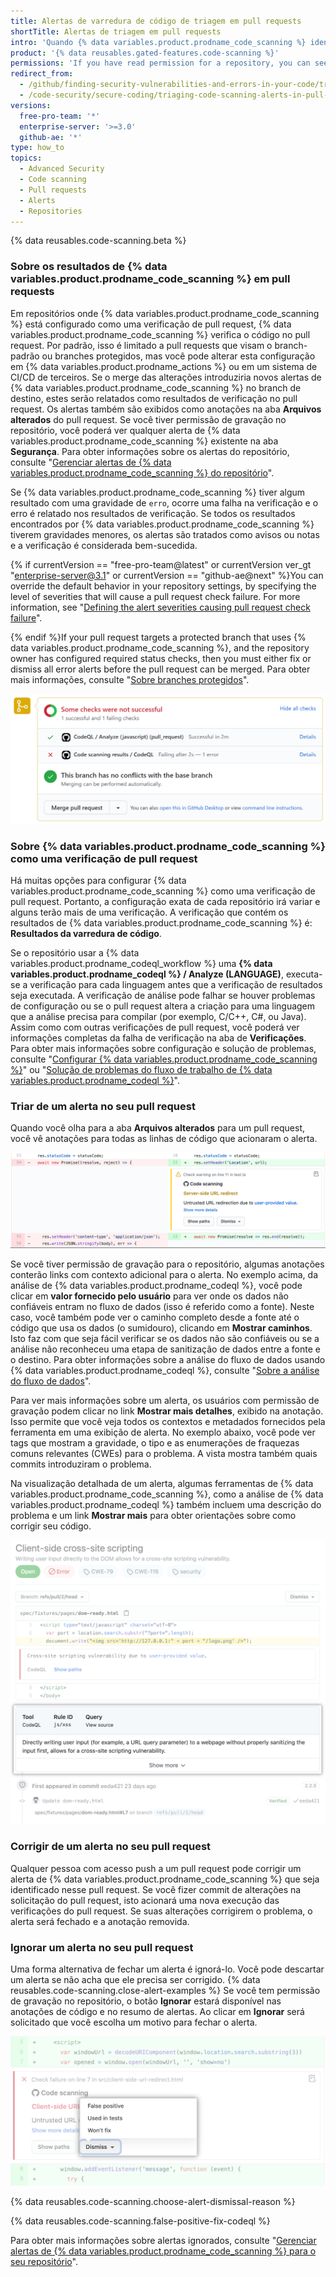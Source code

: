 ```yaml
---
title: Alertas de varredura de código de triagem em pull requests
shortTitle: Alertas de triagem em pull requests
intro: 'Quando {% data variables.product.prodname_code_scanning %} identifica um problema em um pull request, você poderá revisar o código destacado e resolver o alerta.'
product: '{% data reusables.gated-features.code-scanning %}'
permissions: 'If you have read permission for a repository, you can see annotations on pull requests. With write permission, you can see detailed information and resolve {% data variables.product.prodname_code_scanning %} alerts for that repository.'
redirect_from:
  - /github/finding-security-vulnerabilities-and-errors-in-your-code/triaging-code-scanning-alerts-in-pull-requests
  - /code-security/secure-coding/triaging-code-scanning-alerts-in-pull-requests
versions:
  free-pro-team: '*'
  enterprise-server: '>=3.0'
  github-ae: '*'
type: how_to
topics:
  - Advanced Security
  - Code scanning
  - Pull requests
  - Alerts
  - Repositories
---
```


<!--For this article in earlier GHES versions, see /content/github/finding-security-vulnerabilities-and-errors-in-your-code-->

{% data reusables.code-scanning.beta %}

### Sobre os resultados de {% data variables.product.prodname_code_scanning %} em pull requests

Em repositórios onde {% data variables.product.prodname_code_scanning %} está configurado como uma verificação de pull request, {% data variables.product.prodname_code_scanning %} verifica o código no pull request. Por padrão, isso é limitado a pull requests que visam o branch-padrão ou branches protegidos, mas você pode alterar esta configuração em {% data variables.product.prodname_actions %} ou em um sistema de CI/CD de terceiros. Se o merge das alterações introduziria novos alertas de {% data variables.product.prodname_code_scanning %} no branch de destino, estes serão relatados como resultados de verificação no pull request. Os alertas também são exibidos como anotações na aba **Arquivos alterados** do pull request. Se você tiver permissão de gravação no repositório, você poderá ver qualquer alerta de {% data variables.product.prodname_code_scanning %} existente na aba **Segurança**. Para obter informações sobre os alertas do repositório, consulte "[Gerenciar alertas de {% data variables.product.prodname_code_scanning %} do repositório](/code-security/secure-coding/managing-code-scanning-alerts-for-your-repository)".

Se {% data variables.product.prodname_code_scanning %} tiver algum resultado com uma gravidade de `erro`, ocorre uma falha na verificação e o erro é relatado nos resultados de verificação. Se todos os resultados encontrados por {% data variables.product.prodname_code_scanning %} tiverem gravidades menores, os alertas são tratados como avisos ou notas e a verificação é considerada bem-sucedida.

{% if currentVersion == "free-pro-team@latest" or currentVersion ver_gt "enterprise-server@3.1" or currentVersion == "github-ae@next" %}You can override the default behavior in your repository settings, by specifying the level of severities that will cause a pull request check failure. For more information, see "[Defining the alert severities causing pull request check failure](/code-security/secure-coding/configuring-code-scanning#defining-the-alert-severities-causing-pull-request-check-failure)".

{% endif %}If your pull request targets a protected branch that uses {% data variables.product.prodname_code_scanning %}, and the repository owner has configured required status checks, then you must either fix or dismiss all error alerts before the pull request can be merged. Para obter mais informações, consulte "[Sobre branches protegidos](/github/administering-a-repository/about-protected-branches#require-status-checks-before-merging)".

![Ocorreu uma falha na verificação de {% data variables.product.prodname_code_scanning %} em um pull request](/assets/images/help/repository/code-scanning-check-failure.png)

### Sobre {% data variables.product.prodname_code_scanning %} como uma verificação de pull request

Há muitas opções para configurar {% data variables.product.prodname_code_scanning %} como uma verificação de pull request. Portanto, a configuração exata de cada repositório irá variar e alguns terão mais de uma verificação. A verificação que contém os resultados de {% data variables.product.prodname_code_scanning %} é: **Resultados da varredura de código**.

Se o repositório usar a {% data variables.product.prodname_codeql_workflow %} uma **{% data variables.product.prodname_codeql %} / Analyze (LANGUAGE)**, executa-se a verificação para cada linguagem antes que a verificação de resultados seja executada. A verificação de análise pode falhar se houver problemas de configuração ou se o pull request altera a criação para uma linguagem que a análise precisa para compilar (por exemplo, C/C++, C#, ou Java). Assim como com outras verificações de pull request, você poderá ver informações completas da falha de verificação na aba de **Verificações**. Para obter mais informações sobre configuração e solução de problemas, consulte "[Configurar {% data variables.product.prodname_code_scanning %}](/code-security/secure-coding/configuring-code-scanning)" ou "[Solução de problemas do fluxo de trabalho de {% data variables.product.prodname_codeql %}](/code-security/secure-coding/troubleshooting-the-codeql-workflow)".

### Triar de um alerta no seu pull request

Quando você olha para a aba **Arquivos alterados** para um pull request, você vê anotações para todas as linhas de código que acionaram o alerta.

![Alerta de anotação em um diff de pull request](/assets/images/help/repository/code-scanning-pr-annotation.png)

Se você tiver permissão de gravação para o repositório, algumas anotações conterão links com contexto adicional para o alerta. No exemplo acima, da análise de {% data variables.product.prodname_codeql %}, você pode clicar em **valor fornecido pelo usuário** para ver onde os dados não confiáveis entram no fluxo de dados (isso é referido como a fonte). Neste caso, você também pode ver o caminho completo desde a fonte até o código que usa os dados (o sumidouro), clicando em **Mostrar caminhos**. Isto faz com que seja fácil verificar se os dados não são confiáveis ou se a análise não reconheceu uma etapa de sanitização de dados entre a fonte e o destino. Para obter informações sobre a análise do fluxo de dados usando {% data variables.product.prodname_codeql %}, consulte "[Sobre a análise do fluxo de dados](https://codeql.github.com/docs/writing-codeql-queries/about-data-flow-analysis/)".

Para ver mais informações sobre um alerta, os usuários com permissão de gravação podem clicar no link **Mostrar mais detalhes**, exibido na anotação. Isso permite que você veja todos os contextos e metadados fornecidos pela ferramenta em uma exibição de alerta. No exemplo abaixo, você pode ver tags que mostram a gravidade, o tipo e as enumerações de fraquezas comuns relevantes (CWEs) para o problema. A vista mostra também quais commits introduziram o problema.

Na visualização detalhada de um alerta, algumas ferramentas de {% data variables.product.prodname_code_scanning %}, como a análise de {% data variables.product.prodname_codeql %} também incluem uma descrição do problema e um link **Mostrar mais** para obter orientações sobre como corrigir seu código.

![Descrição do alerta e link para mostrar mais informações](/assets/images/help/repository/code-scanning-pr-alert.png)

### Corrigir de um alerta no seu pull request

Qualquer pessoa com acesso push a um pull request pode corrigir um alerta de {% data variables.product.prodname_code_scanning %} que seja identificado nesse pull request. Se você fizer commit de alterações na solicitação do pull request, isto acionará uma nova execução das verificações do pull request. Se suas alterações corrigirem o problema, o alerta será fechado e a anotação removida.

### Ignorar um alerta no seu pull request

Uma forma alternativa de fechar um alerta é ignorá-lo. Você pode descartar um alerta se não acha que ele precisa ser corrigido. {% data reusables.code-scanning.close-alert-examples %} Se você tem permissão de gravação no repositório, o botão **Ignorar** estará disponível nas anotações de código e no resumo de alertas. Ao clicar em **Ignorar** será solicitado que você escolha um motivo para fechar o alerta.

![Escolher um motivo para ignorar um alerta](/assets/images/help/repository/code-scanning-alert-close-drop-down.png)

{% data reusables.code-scanning.choose-alert-dismissal-reason %}

{% data reusables.code-scanning.false-positive-fix-codeql %}

Para obter mais informações sobre alertas ignorados, consulte "[Gerenciar alertas de {% data variables.product.prodname_code_scanning %} para o seu repositório](/code-security/secure-coding/managing-code-scanning-alerts-for-your-repository#dismissing-or-deleting-alerts)".
